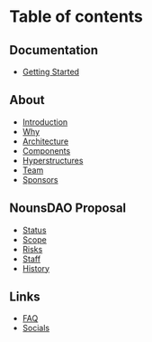 # Table of contents

## Documentation

* [Getting Started](README.md)

## About

* [Introduction](<README (2).md>)
* [Why](why.md)
* [Architecture](architecture.md)
* [Components](components.md)
* [Hyperstructures](<README (1).md>)
* [Team](team.md)
* [Sponsors](sponsors.md)

## NounsDAO Proposal

* [Status](nounsdao-proposal/status.md)
* [Scope](nounsdao-proposal/scope.md)
* [Risks](nounsdao-proposal/risks.md)
* [Staff](nounsdao-proposal/staff.md)
* [History](nounsdao-proposal/previous-proposal.md)

## Links

* [FAQ](links/faq.md)
* [Socials](links/socials.md)
